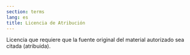 ```yaml
---
section: terms
lang: es
title: Licencia de Atribución
---
```


Licencia que requiere que la fuente original del material autorizado sea citada (atribuida).
